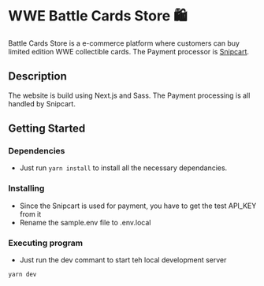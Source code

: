 # WWE Battle Cards Store 🛍️

Battle Cards Store is a e-commerce platform where customers can buy limited edition WWE collectible cards. The Payment processor is [Snipcart](https://snipcart.com/).

## Description

The website is build using Next.js and Sass. The Payment processing is all handled by Snipcart.

## Getting Started

### Dependencies

- Just run ```yarn install``` to install all the necessary dependancies.

### Installing

- Since the Snipcart is used for payment, you have to get the test API_KEY from it
- Rename the sample.env file to .env.local

### Executing program

- Just run the dev commant to start teh local development server

```
yarn dev
```
